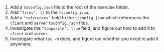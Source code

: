 1. Add a `tsconfig.json` file to the root of the exercise folder.
2. Add `"files": []` to the `tsconfig.json`.
3. Add a `"references"` field to the `tsconfig.json` which references the `client` and `server` `tsconfig.json` files.
4. Investigate the `"composite": true` field, and figure out how to add it to `client` and `server`.
5. Investigate what `tsc -b` does, and figure out whether you need to add it anywhere.
